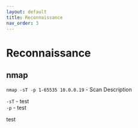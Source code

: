```yaml
---
layout: default
title: Reconnaissance 
nav_order: 3
---
```


# Reconnaissance

## nmap


`nmap -sT -p 1-65535 10.0.0.19` - Scan Description


`-sT` - test  
`-p` - test 

test
